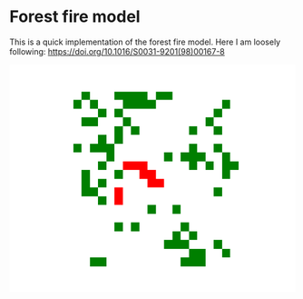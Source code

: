 # Forest fire model

This is a quick implementation of the forest fire model. Here I am loosely following: https://doi.org/10.1016/S0031-9201(98)00167-8

<img src="forest_fire_simulation_in_memory.gif" width="600" height="400">